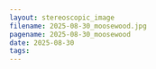 ```yaml
---
layout: stereoscopic_image
filename: 2025-08-30_moosewood.jpg
pagename: 2025-08-30_moosewood
date: 2025-08-30
tags:
---
```

